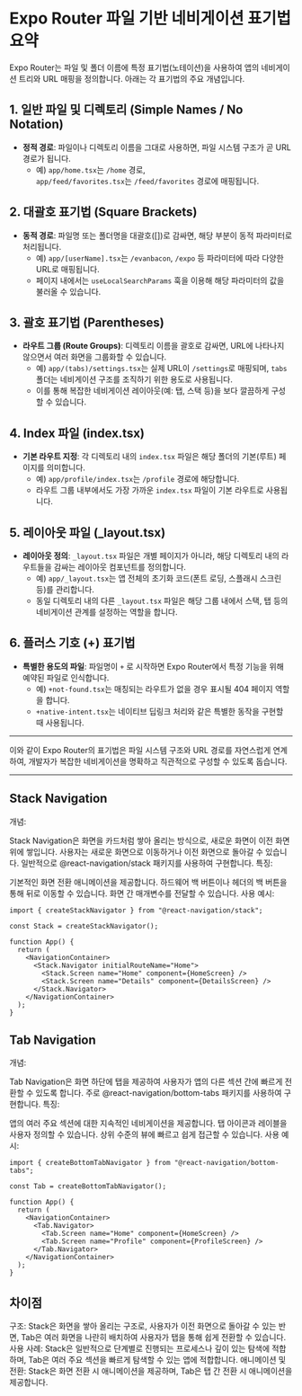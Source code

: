 # Expo Router 파일 기반 네비게이션 표기법 요약

Expo Router는 파일 및 폴더 이름에 특정 표기법(노테이션)을 사용하여 앱의 네비게이션 트리와 URL 매핑을 정의합니다. 아래는 각 표기법의 주요 개념입니다.

## 1. 일반 파일 및 디렉토리 (Simple Names / No Notation)

- **정적 경로**: 파일이나 디렉토리 이름을 그대로 사용하면, 파일 시스템 구조가 곧 URL 경로가 됩니다.
  - 예) `app/home.tsx`는 `/home` 경로,  
    `app/feed/favorites.tsx`는 `/feed/favorites` 경로에 매핑됩니다.

## 2. 대괄호 표기법 (Square Brackets)

- **동적 경로**: 파일명 또는 폴더명을 대괄호([])로 감싸면, 해당 부분이 동적 파라미터로 처리됩니다.
  - 예) `app/[userName].tsx`는 `/evanbacon`, `/expo` 등 파라미터에 따라 다양한 URL로 매핑됩니다.
  - 페이지 내에서는 `useLocalSearchParams` 훅을 이용해 해당 파라미터의 값을 불러올 수 있습니다.

## 3. 괄호 표기법 (Parentheses)

- **라우트 그룹 (Route Groups)**: 디렉토리 이름을 괄호로 감싸면, URL에 나타나지 않으면서 여러 화면을 그룹화할 수 있습니다.
  - 예) `app/(tabs)/settings.tsx`는 실제 URL이 `/settings`로 매핑되며, `tabs` 폴더는 네비게이션 구조를 조직하기 위한 용도로 사용됩니다.
  - 이를 통해 복잡한 네비게이션 레이아웃(예: 탭, 스택 등)을 보다 깔끔하게 구성할 수 있습니다.

## 4. Index 파일 (index.tsx)

- **기본 라우트 지정**: 각 디렉토리 내의 `index.tsx` 파일은 해당 폴더의 기본(루트) 페이지를 의미합니다.
  - 예) `app/profile/index.tsx`는 `/profile` 경로에 해당합니다.
  - 라우트 그룹 내부에서도 가장 가까운 `index.tsx` 파일이 기본 라우트로 사용됩니다.

## 5. 레이아웃 파일 (\_layout.tsx)

- **레이아웃 정의**: `_layout.tsx` 파일은 개별 페이지가 아니라, 해당 디렉토리 내의 라우트들을 감싸는 레이아웃 컴포넌트를 정의합니다.
  - 예) `app/_layout.tsx`는 앱 전체의 초기화 코드(폰트 로딩, 스플래시 스크린 등)를 관리합니다.
  - 동일 디렉토리 내의 다른 `_layout.tsx` 파일은 해당 그룹 내에서 스택, 탭 등의 네비게이션 관계를 설정하는 역할을 합니다.

## 6. 플러스 기호 (+) 표기법

- **특별한 용도의 파일**: 파일명이 `+` 로 시작하면 Expo Router에서 특정 기능을 위해 예약된 파일로 인식합니다.
  - 예) `+not-found.tsx`는 매칭되는 라우트가 없을 경우 표시될 404 페이지 역할을 합니다.
  - `+native-intent.tsx`는 네이티브 딥링크 처리와 같은 특별한 동작을 구현할 때 사용됩니다.

---

이와 같이 Expo Router의 표기법은 파일 시스템 구조와 URL 경로를 자연스럽게 연계하여, 개발자가 복잡한 네비게이션을 명확하고 직관적으로 구성할 수 있도록 돕습니다.

---

## Stack Navigation

개념:

Stack Navigation은 화면을 카드처럼 쌓아 올리는 방식으로, 새로운 화면이 이전 화면 위에 쌓입니다.
사용자는 새로운 화면으로 이동하거나 이전 화면으로 돌아갈 수 있습니다.
일반적으로 @react-navigation/stack 패키지를 사용하여 구현합니다.
특징:

기본적인 화면 전환 애니메이션을 제공합니다.
하드웨어 백 버튼이나 헤더의 백 버튼을 통해 뒤로 이동할 수 있습니다.
화면 간 매개변수를 전달할 수 있습니다.
사용 예시:

```tsx
import { createStackNavigator } from "@react-navigation/stack";

const Stack = createStackNavigator();

function App() {
  return (
    <NavigationContainer>
      <Stack.Navigator initialRouteName="Home">
        <Stack.Screen name="Home" component={HomeScreen} />
        <Stack.Screen name="Details" component={DetailsScreen} />
      </Stack.Navigator>
    </NavigationContainer>
  );
}
```

## Tab Navigation

개념:

Tab Navigation은 화면 하단에 탭을 제공하여 사용자가 앱의 다른 섹션 간에 빠르게 전환할 수 있도록 합니다.
주로 @react-navigation/bottom-tabs 패키지를 사용하여 구현합니다.
특징:

앱의 여러 주요 섹션에 대한 지속적인 네비게이션을 제공합니다.
탭 아이콘과 레이블을 사용자 정의할 수 있습니다.
상위 수준의 뷰에 빠르고 쉽게 접근할 수 있습니다.
사용 예시:

```tsx
import { createBottomTabNavigator } from "@react-navigation/bottom-tabs";

const Tab = createBottomTabNavigator();

function App() {
  return (
    <NavigationContainer>
      <Tab.Navigator>
        <Tab.Screen name="Home" component={HomeScreen} />
        <Tab.Screen name="Profile" component={ProfileScreen} />
      </Tab.Navigator>
    </NavigationContainer>
  );
}
```

## 차이점

구조: Stack은 화면을 쌓아 올리는 구조로, 사용자가 이전 화면으로 돌아갈 수 있는 반면, Tab은 여러 화면을 나란히 배치하여 사용자가 탭을 통해 쉽게 전환할 수 있습니다.
사용 사례: Stack은 일반적으로 단계별로 진행되는 프로세스나 깊이 있는 탐색에 적합하며, Tab은 여러 주요 섹션을 빠르게 탐색할 수 있는 앱에 적합합니다.
애니메이션 및 전환: Stack은 화면 전환 시 애니메이션을 제공하며, Tab은 탭 간 전환 시 애니메이션을 제공합니다.
